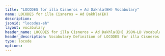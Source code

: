 ```yaml
---
title: "LOCODES for illa Cisneros = Ad Dakhla(EH) Vocabulary"
name: LOCODES for illa Cisneros = Ad Dakhla(EH) 
description: 
jsonid: "locodes-eh"
layout: vocabulary
header_name: LOCODES for illa Cisneros = Ad Dakhla(EH) JSON-LD Vocabulary
header_description: Vocabulary Definition of LOCODES for illa Cisneros = Ad Dakhla(EH) semantics in HTML format. JSON-LD format is available at [locodes-eh.jsonld](/vocabulary/locodes-eh.jsonld)
type: locode
options:
---
```

